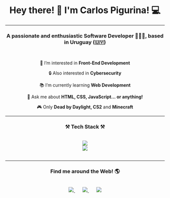 <!-- TITLE -->
<h1 align="center">
    Hey there! 👋 I'm Carlos Pigurina! 💻
</h1>
<hr/>
<!-- TITLE -->

<!-- DESCRIPTION -->
<h3 align="center">A passionate and enthusiastic Software Developer 👨🏻‍💻, based in Uruguay (🇺🇾) </h3>

<br/>

<div align="center">
 
 📱 I’m interested in **Front-End Development**

 🔒 Also interested in **Cybersecurity**
 
 📚 I’m currently learning **Web Development**

💬 Ask me about  **HTML, CSS, JavaScript... or anything!**

🎮 Only **Dead by Daylight, CS2** and **Minecraft**
 </div>
 <hr/>
<!-- DESCRIPTION -->


<!-- TECH STACK -->
<h3 align="center">⚒️ Tech Stack ⚒️</h3>
<br/>
<div align="center">
    <img src="https://skillicons.dev/icons?i=bootstrap,css,vscode,react,flutter,dart,nodejs" /><br>
    <img src="https://skillicons.dev/icons?i=python,javascript,html,git,java,mysql,github" /><br>
</div>
<br/>
<hr/>
<!-- TECH STACK -->

<!-- CONTACT -->
<h3 align="center"> Find me around the Web! 🌎 </h3>
<br>
<div align="center">
  
  <a href="mailto:carlosmartinpigurina@gmail.com">
    <img src="https://img.shields.io/badge/Gmail-333333?style=for-the-badge&logo=gmail&logoColor=red" />
  </a>&nbsp &nbsp &nbsp
  
  <a href="https://linkedin.com/in/carlos-martín-pigurina" target="_blank">
    <img src="https://img.shields.io/badge/LinkedIn-0077B5?style=for-the-badge&logo=linkedin&logoColor=white" target="_blank" />
  </a>&nbsp &nbsp &nbsp

  <a href="https://carlospigurina.github.io" target="_blank">
     <img src="https://img.shields.io/badge/Portfolio-FF5722?style=for-the-badge&logo=todoist&logoColor=white" target="_blank" background="purple"/> 
    <!-- sqlite, safari, google-chrome are other good icon options --> 
  </a>
</div>
<br>
<!-- CONTACT -->


<!---
carlospigurina/carlospigurina is a ✨ special ✨ repository because its `README.md` (this file) appears on your GitHub profile.
You can click the Preview link to take a look at your changes.
--->
